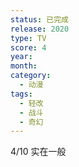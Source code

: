 ```yaml
---
status: 已完成
release: 2020
type: TV
score: 4
year:
month:
category:
  - 动漫
tags:
  - 轻改
  - 战斗
  - 奇幻
---
```

4/10 实在一般
